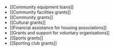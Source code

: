 - [[Community equipment loans]]
- [[Community facilities grants]]
- [[Community grants]]
- [[Cultural grants]]
- [[Financial assistance for housing associations]]
- [[Grants and support for voluntary organisations]]
- [[Sports grants]]
- [[Sporting club grants]]
